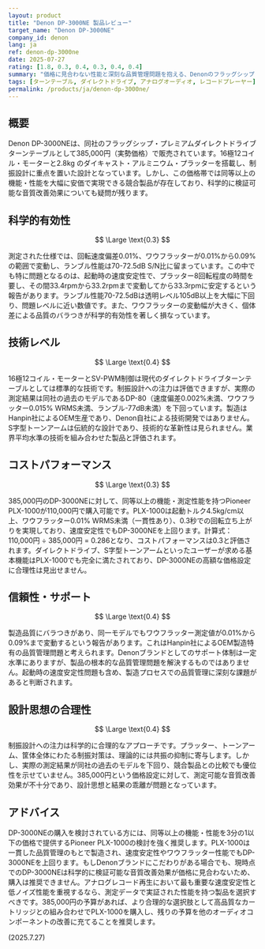 ```yaml
---
layout: product
title: "Denon DP-3000NE 製品レビュー"
target_name: "Denon DP-3000NE"
company_id: denon
lang: ja
ref: denon-dp-3000ne
date: 2025-07-27
rating: [1.8, 0.3, 0.4, 0.3, 0.4, 0.4]
summary: "価格に見合わない性能と深刻な品質管理問題を抱える、Denonのフラッグシップ・ダイレクトドライブターンテーブル。"
tags: [ターンテーブル, ダイレクトドライブ, アナログオーディオ, レコードプレーヤー]
permalink: /products/ja/denon-dp-3000ne/
---
```


## 概要

Denon DP-3000NEは、同社のフラッグシップ・プレミアムダイレクトドライブターンテーブルとして385,000円（実勢価格）で販売されています。16極12コイル・モーターと2.8kg のダイキャスト・アルミニウム・プラッターを搭載し、制振設計に重点を置いた設計となっています。しかし、この価格帯では同等以上の機能・性能を大幅に安価で実現できる競合製品が存在しており、科学的に検証可能な音質改善効果についても疑問が残ります。

## 科学的有効性

$$ \Large \text{0.3} $$

測定された仕様では、回転速度偏差0.01%、ワウフラッターが0.01%から0.09%の範囲で変動し、ランブル性能は70-72.5dB S/N比に留まっています。この中でも特に問題となるのは、起動時の速度安定性で、プラッター8回転程度の時間を要し、その間33.4rpmから33.2rpmまで変動してから33.3rpmに安定するという報告があります。ランブル性能70-72.5dBは透明レベル105dB以上を大幅に下回り、問題レベルに近い数値です。また、ワウフラッターの変動幅が大きく、個体差による品質のバラつきが科学的有効性を著しく損なっています。

## 技術レベル

$$ \Large \text{0.4} $$

16極12コイル・モーターとSV-PWM制御は現代のダイレクトドライブターンテーブルとしては標準的な技術です。制振設計への注力は評価できますが、実際の測定結果は同社の過去のモデルであるDP-80（速度偏差0.002%未満、ワウフラッター0.015% WRMS未満、ランブル-77dB未満）を下回っています。製造はHanpin社によるOEM生産であり、Denon自社による技術開発ではありません。S字型トーンアームは伝統的な設計であり、技術的な革新性は見られません。業界平均水準の技術を組み合わせた製品と評価されます。

## コストパフォーマンス

$$ \Large \text{0.3} $$

385,000円のDP-3000NEに対して、同等以上の機能・測定性能を持つPioneer PLX-1000が110,000円で購入可能です。PLX-1000は起動トルク4.5kg/cm以上、ワウフラッター0.01% WRMS未満（一貫性あり）、0.3秒での回転立ち上がりを実現しており、速度安定性でもDP-3000NEを上回ります。計算式：110,000円 ÷ 385,000円 = 0.286となり、コストパフォーマンスは0.3と評価されます。ダイレクトドライブ、S字型トーンアームといったユーザーが求める基本機能はPLX-1000でも完全に満たされており、DP-3000NEの高額な価格設定に合理性は見出せません。

## 信頼性・サポート

$$ \Large \text{0.4} $$

製造品質にバラつきがあり、同一モデルでもワウフラッター測定値が0.01%から0.09%まで変動するという報告があります。これはHanpin社によるOEM製造特有の品質管理問題と考えられます。Denonブランドとしてのサポート体制は一定水準にありますが、製品の根本的な品質管理問題を解決するものではありません。起動時の速度安定性問題も含め、製造プロセスでの品質管理に深刻な課題があると判断されます。

## 設計思想の合理性

$$ \Large \text{0.4} $$

制振設計への注力は科学的に合理的なアプローチです。プラッター、トーンアーム、筐体全体にわたる制振対策は、理論的には共振の抑制に寄与します。しかし、実際の測定結果が同社の過去のモデルを下回り、競合製品との比較でも優位性を示せていません。385,000円という価格設定に対して、測定可能な音質改善効果が不十分であり、設計思想と結果の乖離が問題となっています。

## アドバイス

DP-3000NEの購入を検討されている方には、同等以上の機能・性能を3分の1以下の価格で提供するPioneer PLX-1000の検討を強く推奨します。PLX-1000は一貫した品質管理のもとで製造され、速度安定性やワウフラッター性能でもDP-3000NEを上回ります。もしDenonブランドにこだわりがある場合でも、現時点でのDP-3000NEは科学的に検証可能な音質改善効果が価格に見合わないため、購入は推奨できません。アナログレコード再生において最も重要な速度安定性と低ノイズ性能を重視するなら、測定データで実証された性能を持つ製品を選択すべきです。385,000円の予算があれば、より合理的な選択肢として高品質なカートリッジとの組み合わせでPLX-1000を購入し、残りの予算を他のオーディオコンポーネントの改善に充てることを推奨します。

(2025.7.27)
